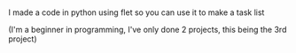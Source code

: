 # 
I made a code in python using flet so you can use it to make a task list

(I'm a beginner in programming, I've only done 2 projects, this being the 3rd project)
